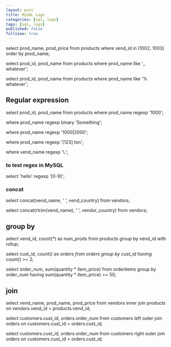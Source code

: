 ```yaml
---
layout: post
title: MySQL Logs
categories: [sql, logs]
tags: [sql, logs]
published: false
fullview: true
---
```


select prod_name, prod_price
from products
where vend_id in (1002, 1003)
order by prod_name;


select prod_id, prod_name
from products
where prod_name like '_ whatever';

select prod_id, prod_name
from products
where prod_name like '% whatever';

## Regular expression

select prod_id, prod_name
from products
where prod_name regexp '1000';

where prod_name regexp binary 'Something';

where prod_name regexp '1000|2000';

where prod_name regexp '[123] ton';

where vend_name regexp '\\.';

### to test regex in MySQL
select 'hello' regexp '[0-9]';

### concat

select concat(vend_name, ' ', vend_country)
from vendors;

select concat(rtrim(vend_name), ' ', vendor_country)
from vendors;


## group by

select vend_id, count(*) as num_prods
from products
group by vend_id with rollup;

select cust_id, count(*) as orders
from orders
group by cust_id
having count(*) >= 2;

select order_num, sum(quantity * item_price)
from orderitems
group by order_num
having sum(quantity * item_price) >= 50;

## join

select vend_name, prod_name, prod_price
from vendors inner join products on vendors.vend_id = products.vend_id;

select customers.cust_id, orders.order_num
from customers left outer join orders on customers.cust_id = orders.cust_id;

select customers.cust_id, orders.order_num
from customers right outer join orders on customers.cust_id = orders.cust_id;

